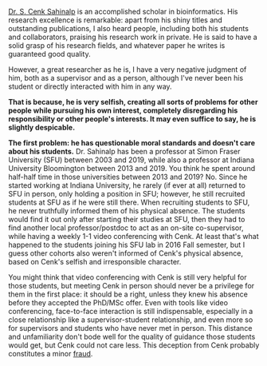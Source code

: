 [Dr. S. Cenk Sahinalp](https://ccr.cancer.gov/staff-directory/s-cenk-sahinalp) is an accomplished scholar in bioinformatics. His research excellence is remarkable: apart from his shiny titles and outstanding publications, I also heard people, including both his students and collaborators, praising his research work in private. He is said to have a solid grasp of his research fields, and whatever paper he writes is guaranteed good quality.

However, a great researcher as he is, I have a very negative judgment of him, both as a supervisor and as a person, although I've never been his student or directly interacted with him in any way.

**That is because, he is very selfish, creating all sorts of problems for other people while pursuing his own interest, completely disregarding his responsibility or other people's interests. It may even suffice to say, he is slightly despicable.**

**The first problem: he has questionable moral standards and doesn't care about his students.** Dr. Sahinalp has been a professor at Simon Fraser University (SFU) between 2003 and 2019, while also a professor at Indiana University Bloomington between 2013 and 2019. You think he spent around half-half time in those universities between 2013 and 2019? No. Since he started working at Indiana University, he rarely (if ever at all) returned to SFU in person, only holding a position in SFU; however, he still recruited students at SFU as if he were still there. When recruiting students to SFU, he never truthfully informed them of his physical absence. The students would find it out only after starting their studies at SFU, then they had to find another local professor/postdoc to act as an on-site co-supervisor, while having a weekly 1-1 video conferencing with Cenk. At least that's what happened to the students joining his SFU lab in 2016 Fall semester, but I guess other cohorts also weren't informed of Cenk's physical absence, based on Cenk's selfish and irresponsible character. 

You might think that video conferencing with Cenk is still very helpful for those students, but meeting Cenk in person should never be a privilege for them in the first place: it should be a right, unless they knew his absence before they accepted the PhD/MSc offer. Even with tools like video conferencing, face-to-face interaction is still indispensable, especially in a close relationship like a supervisor-student relationship, and even more so for supervisors and students who have never met in person. This distance and unfamiliarity don't bode well for the quality of guidance those students would get, but Cenk could not care less. This deception from Cenk probably constitutes a minor [fraud](https://laws-lois.justice.gc.ca/eng/acts/c-46/section-380.html).
